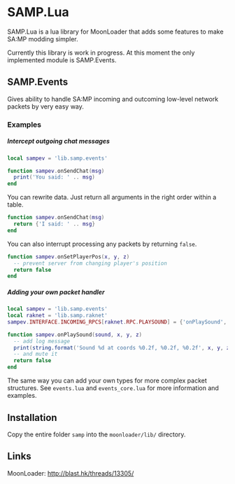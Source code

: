 # SAMP.Lua
SAMP.Lua is a lua library for MoonLoader that adds some features to make SA:MP modding simpler.

Currently this library is work in progress. At this moment the only implemented module is SAMP.Events.

## SAMP.Events
Gives ability to handle SA:MP incoming and outcoming low-level network packets by very easy way.

### Examples
##### Intercept outgoing chat messages
```lua
local sampev = 'lib.samp.events'

function sampev.onSendChat(msg)
  print('You said: ' .. msg)
end
```
You can rewrite data. Just return all arguments in the right order within a table.
```lua
function sampev.onSendChat(msg)
  return {'I said: ' .. msg}
end
```
You can also interrupt processing any packets by returning `false`.
```lua
function sampev.onSetPlayerPos(x, y, z)
  -- prevent server from changing player's position
  return false
end
```
##### Adding your own packet handler
```lua
local sampev = 'lib.samp.events'
local raknet = 'lib.samp.raknet'
sampev.INTERFACE.INCOMING_RPCS[raknet.RPC.PLAYSOUND] = {'onPlaySound', {soundId = 'int32'}, {x = 'float'}, {y = 'float'}, {z = 'float'}}

function sampev.onPlaySound(sound, x, y, z)
  -- add log message
  print(string.format('Sound %d at coords %0.2f, %0.2f, %0.2f', x, y, z))
  -- and mute it
  return false
end
```
The same way you can add your own types for more complex packet structures. See `events.lua` and `events_core.lua` for more information and examples.

## Installation
Copy the entire folder `samp` into the `moonloader/lib/` directory.

## Links
MoonLoader: http://blast.hk/threads/13305/  
